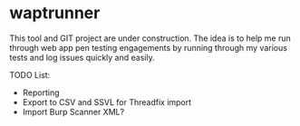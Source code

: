 # waptrunner

This tool and GIT project are under construction. The idea is to help me run through web app pen testing engagements by running through
my various tests and log issues quickly and easily. 

TODO List:
* Reporting
* Export to CSV and SSVL for Threadfix import
* Import Burp Scanner XML?
